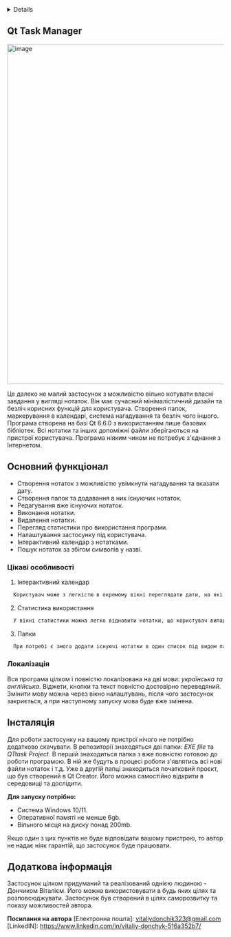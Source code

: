 <!-- TABLE OF CONTENTS -->
<details>
  <ol>
    <li>
      <a href="#about-the-project">Qt Task Manager</a>
    </li>
    <li>
      <a href="#fiches">Основний функціонал</a>
      <ul>
        <li><a href="#interesting">Цікаві особливості</a></li>
        <li><a href="#installation">Локалізація</a></li>
      </ul>
    </li>
    <li><a href="#install">Інсталяція</a></li>
    <li><a href="#more">Додаткова інформація</a></li>
  </ol>
</details>



<!-- ABOUT THE PROJECT -->
## Qt Task Manager

<img width="1240" height="789" alt="image" src="https://github.com/user-attachments/assets/b2f48c8c-0eb6-42a4-951b-1d5eda958359" />

Це далеко не малий застосунок з можливістю вільно нотувати власні завдання у вигляді нотаток. Він має сучасний мінімалістичний дизайн та безліч корисних функцій для користувача. Створення папок, маркерування в календарі, система нагадування та безліч чого іншого.
Програма створена на базі Qt 6.6.0 з використанням лише базових бібліотек. Всі нотатки та інших допоміжні файли зберігаються на пристрої користувача. Програма ніяким чином не потребує з'єднання з Інтернетом. 

<!-- Fiches -->
## Основний функціонал

* Створення нотаток з можливістю увімкнути нагадування та вказати дату.
* Створення папок та додавання в них існуючих нотаток.
* Редагування вже існуючих нотаток.
* Виконання нотатки.
* Видалення нотатки.
* Перегляд статистики про використання програми.
* Налаштування застосунку під користувача.
* Інтерактивний календар з нотатками.
* Пошук нотаток за збігом символів у назві.

### Цікаві особливості

1. Інтерактивний календар
  ```sh
    Користувач може з легкістю в окремому вікні переглядати дати, на які заплановані нотатки з увімкнутим нагадуванням. Натиснувши на активну клітинку дня - відкриваються віконця з нотатками, що є маркерованими на цю дату.
  ```
2. Статистика використання
  ```sh
    У вікні статистики можна легко відновити нотатки, що користувач випадково помітив виконаними. При увікненому відповідному пункті налаштувань це вікно буде автоматично очищатись під час кожного нового запуску. З статистики користувач здатен дізнатись: скільки нотаток не виконано, скільки нотаток було виконано за весь час та скільки їх у кошику. Всю статистику також візуалізовано в примітивному віджеті прямої.
  ```
3. Папки
  ```sh
    При потребі є змога додати існуючі нотатки в один список під видом папки. Після цього в окремому вікні буде змога відкрити окремо лише їх та взаємодіяти таким же чином, як і на головному вікні.
  ```

### Локалізація

Вся програма цілком і повністю локалізована на дві мови: _українська та англійська_. Віджети, кнопки та текст повністю достовірно переведяний. Змінити мову можна через вікно налаштувань, після чого застосунок закриється, а при наступному запуску мова буде вже змінена.

<!-- Install -->
## Інсталяція

Для роботи застосунку на вашому пристрої нічого не потрібно додатково скачувати. В репозиторії знаходяться дві папки: _EXE file_ та _QTtask Project_. В першій знаходиться папка з вже повністю готовою до роботи програмою. В ній же будуть в процесі роботи з'являтись всі нові файли нотаток і т.д. Уже в другій папці знаходиться початковий проєкт, що був створений в Qt Creator. Його можна самостійно відкрити в середовищі та дослідити.

**Для запуску потрібно:**
* Система Windows 10/11.
* Оперативної памяті не менше 6gb.
* Вільного місця на диску понад 200mb.

Якщо один з цих пунктів не буде відповідати вашому пристрою, то автор не надає ніяк гарантій, що застосунок буде працювати.

<!-- MORE -->
## Додаткова інформація

Застосунок цілком придуманий та реалізований однією людиною - Дончиком Віталієм. Його можна використовувати в будь яких цілях та розповсюджувати. Застосунок був створений в цілях саморозвитку та показу можливостей автора.

**Посилання на автора**
[Електронна пошта]: vitaliydonchik323@gmail.com
[LinkedIN]: https://www.linkedin.com/in/vitaliy-donchyk-516a352b7/
